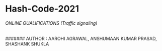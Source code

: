 # Hash-Code-2021
###### ONLINE QUALIFICATIONS (Traffic signaling)

####### AUTHOR : AAROHI AGRAWAL, ANSHUMAAN KUMAR PRASAD, SHASHANK SHUKLA


